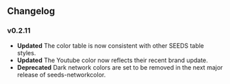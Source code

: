 ## Changelog

### v0.2.11

- **Updated** The color table is now consistent with other SEEDS table styles.
- **Updated** The Youtube color now reflects their recent brand update.
- **Deprecated** Dark network colors are set to be removed in the next major release of seeds-networkcolor.
